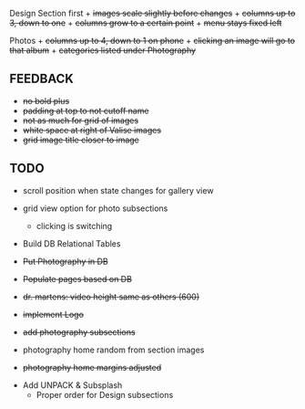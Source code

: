 Design Section first
	+ ~~images scale slightly before changes~~
	+ ~~columns up to 3, down to one~~
	+ ~~columns grow to a certain point~~
	+ ~~menu stays fixed left~~

Photos
	+ ~~columns up to 4, down to 1 on phone~~
	+ ~~clicking an image will go to that album~~
	+ ~~categories listed under Photography~~



FEEDBACK
----------------
+ ~~no bold plus~~
+ ~~padding at top to not cutoff name~~
+ ~~not as much for grid of images~~
+ ~~white space at right of Valise images~~
+ ~~grid image title closer to image~~


TODO
----------
- scroll position when state changes for gallery view

- grid view option for photo subsections
	- clicking is switching

- Build DB Relational Tables
+ ~~Put Photography in DB~~
+ ~~Populate pages based on DB~~

+ ~~dr. martens: video height same as others (600)~~
+ ~~implement Logo~~
+ ~~add photography subsections~~
- photography home random from section images
+ ~~photography home margins adjusted~~


- Add UNPACK & Subsplash
	- Proper order for Design subsections
